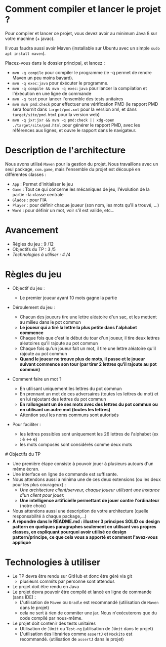 # Comment compiler et lancer le projet ?

Pour compiler et lancer ce projet, vous devez avoir au minimum Java 8 sur votre machine (+ javac).

Il vous faudra aussi avoir Maven (installable sur Ubuntu avec un simple `sudo apt install maven`).

Placez-vous dans le dossier principal, et lancez :
  * `mvn -q compile` pour compiler le programme (le -q permet de rendre Maven un peu moins bavard).
  * `mvn -q exec:java` pour éxécuter le programme.
  * `mvn -q compile && mvn -q exec:java` pour lancer la compilation et l'éxécution en une ligne de commande
  * `mvn -q test` pour lancer l'ensemble des tests unitaires
  * `mvn mvn pmd:check` pour effectuer une vérification PMD (le rapport PMD sera fournit dans `target/pmd.xml` pour la version xml, et dans `target/site/pmd.html` pour la version web)
  * `mvn -q jxr:jxr && mvn -q pmd:check || xdg-open ./target/site/pmd.html` pour générer le rapport PMD, avec les références aux lignes, et ouvre le rapport dans le navigateur.

# Description de l'architecture

Nous avons utilisé `Maven` pour la gestion du projet.
Nous travaillons avec un seul package, `com.game`, mais l'ensemble du projet est découpé en différentes classes :
  * `App` : Permet d'initialiser le jeu
  * `Game` : Tout ce qui concerne les mécaniques de jeu, l'évolution de la partie : la classe centrale
  * `Glados` : pour l'IA
  * `Player` : pour définir chaque joueur (son nom, les mots qu'il a trouvé, ...)
  * `Word` : pour définir un mot, voir s'il est valide, etc...

# Avancement

  * Règles du jeu : 9 /12
  * Objectifs du TP : 3 /5
  * *Technologies à utiliser : 4 /4*

# Règles du jeu

  * Objectif du jeu :
    * Le premier joueur ayant 10 mots gagne la partie

  * Déroulement du jeu :
    * Chacun des joueurs tire une lettre aléatoire d'un sac, et les mettent au milieu dans le pot commun
    * **Le joueur qui a tiré la lettre la plus petite dans l'alphabet commence**
    * Chaque fois que c'est le début du tour d'un joueur, il tire deux lettres aléatoires qu'il rajoute au pot commun
    * Chaque fois qu'un joueur fait un mot, il tire une lettre aléatoire qu'il rajoute au pot commun
    * **Quand le joueur ne trouve plus de mots, il passe et le joueur suivant commence son tour (par tirer 2 lettres qu'il rajoute au pot commun)**

  * Comment faire un mot ?
    * En utilisant uniquement les lettres du pot commun
    * En prennant un mot de ces adversaires (toutes les lettres du mot) et en lui rajoutant des lettres du pot commun
    * **En rallongeant un de ses mots avec des lettres du pot commun ou en utilisant un autre mot (toutes les lettres)**
    * Attention seul les noms communs sont autorisés

  * Pour faciliter :
    * les lettres possibles sont uniquement les 26 lettres de l'alphabet (ex : é <-> e)
    * les mots composés sont considérés comme deux mots

# Objectifs du TP

  * Une première étape consiste à pouvoir jouer à plusieurs autours d'un même écran.
  * Une interface en ligne de commande est suffisante.
  * Nous attendons aussi a minima une de ces deux extensions (ou les deux pour les plus courageux) :
    * *Une architecture client/serveur, chaque joueur utilisant une instance d'un client pour jouer.*
    * **Une intelligence artificielle permettant de jouer contre l'ordinateur** (notre choix)
  * Nous attendons aussi une description de votre architecture (quelle responsabilité à chaque package,...)
  * **A répondre dans le README.md : illustrer 3 principes SOLID ou design pattern en quelques paragraphes seulement en utilisant vos propres classes, en espliquant pourquoi avoir utilisé ce design pattern/principe, ce que cela vous a apporté et comment l'avez-vous appliqué**

# Technologies à utiliser

  * Le TP devra être rendu sur GitHub et donc être géré via git
    * plusieurs commits par personne sont attendus
  * Le projet doit être rendu en Java
  * Le projet devra pouvoir être compilé et lancé en ligne de commande (sans IDE) :
    * L'utilisation de `Maven` ou `Gradle` est recommandé (utilisation de `Maven` dans le projet)
    * cela ne sert à rien de commiter une jar. Nous n'exécuterons que du code compilé par nous-même.
  * Le projet doit contenir des tests unitaires
    * Utilisation de `JUnit` ou `Test-ng` (utilisation de `JUnit` dans le projet)
    * L'utilisation des librairies comme `assertJ` et `Mockito` est recommandé. (utilisation de `assertJ` dans le projet)
